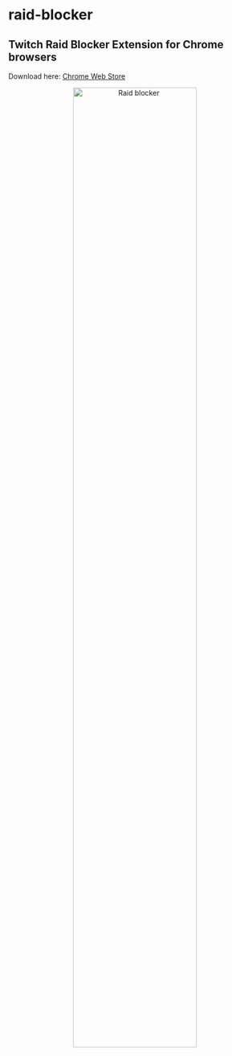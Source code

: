 # raid-blocker

## Twitch Raid Blocker Extension for Chrome browsers

Download here: [Chrome Web Store](https://chrome.google.com/webstore/detail/chat-raid-blocker/fildflnmddefhocmcbkdmkmaehgpjiio)

<p align="center">
  <img src="https://i.imgur.com/jsOofJs.png" alt="Raid blocker" height="70%" width="70%""/>
</p>
